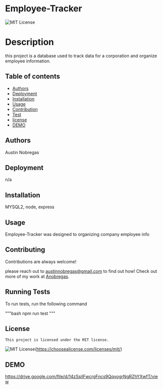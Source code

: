  # Employee-Tracker
  ![MIT License](https://img.shields.io/badge/License-MIT-green.svg)
  # Description

  this project is a database used to track data for a corporation and organize employee information.

  ## Table of contents
  - [Authors](#Authors)
  - [Deployment](#Deployment)
  - [Installation](#Installation)
  - [Usage](#Usage)
  - [Contribution](#Contribution)
  - [Test](#Test)
  - [license](#license)
  - [DEMO](#demo)

  ## Authors

  Austin Nobregas

  ## Deployment

  n/a

  ## Installation

  MYSQL2, node, express

  ## Usage

  Employee-Tracker was designed to organizing company employee info

  ## Contributing

  Contributions are always welcome!

  please reach out to austinnobregas@gmail.com to find out how! Check out more of my work at [Anobregas](https://github.com/Anobregas/).

  ## Running Tests

  To run tests, run the following command

  """bash
    npm run test
  """
 ## License

    This project is licensed under the MIT license.
 ![MIT License](https://img.shields.io/badge/License-MIT-green.svg)(https://choosealicense.com/licenses/mit/)

 ## DEMO

 https://drive.google.com/file/d/14zSsiIFwcrgFncs9QqvogrNgRZhYXwfT/view 


